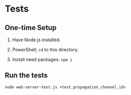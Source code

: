 # Tests

## One-time Setup

1. Have Node.js installed.

2. PowerShell; `cd` to this directory.

3. Install need packages: `npm i`


## Run the tests

`node web-server-test.js <test_propagation_channel_id>`
